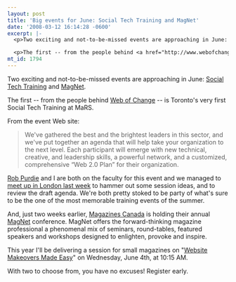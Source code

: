 ```yaml
---
layout: post
title: 'Big events for June: Social Tech Training and MagNet'
date: '2008-03-12 16:14:28 -0600'
excerpt: |-
  <p>Two exciting and not-to-be-missed events are approaching in June: <a href="http://www.marsdd.com/socialtechtraining">Social Tech Training</a> and <a href="http://www.magazinescanada.ca/magnet/english/">MagNet</a>. </p>

  <p>The first -- from the people behind <a href="http://www.webofchange.org">Web of Change</a> -- is Toronto's very first Social Tech Training at MaRS.</p>
mt_id: 1794
---
```

<p>Two exciting and not-to-be-missed events are approaching in June: <a href="http://www.marsdd.com/socialtechtraining">Social Tech Training</a> and <a href="http://www.magazinescanada.ca/magnet/english/">MagNet</a>. </p>

<p>The first -- from the people behind <a href="http://www.webofchange.org">Web of Change</a> -- is Toronto's very first Social Tech Training at MaRS.<!--break--></p>

<p>From the event Web site:</p>

<blockquote>
  <p>We've gathered the best and the brightest leaders in this sector, and we've put together an agenda that will help take your organization to the next level. Each participant will emerge with new technical, creative, and leadership skills, a powerful network, and a customized, comprehensive “Web 2.0 Plan” for their organization.</p>
</blockquote>

<p><a href="http://importantprojects.co.uk/">Rob Purdie</a> and I are both on the faculty for this event and we managed to <a href="http://importantprojects.com/archives/000135.php">meet up in London last week</a> to hammer out some session ideas, and to review the draft agenda. We're both pretty stoked to be party of what's sure to be the one of the most memorable training events of the summer. </p>

<p>And, just two weeks earlier, <a href="">Magazines Canada</a> is holding their annual <a href="http://www.magazinescanada.ca/magnet/english/">MagNet</a> conference. MagNet offers the forward-thinking magazine professional a phenomenal mix of seminars, round-tables, featured speakers and workshops designed to enlighten, provoke and inspire.</p>

<p>This year I'll be delivering a session for small magazines on "<a href="http://www.magazinescanada.ca/magnet/english/session_info.php?id=86&amp;cat=7">Website Makeovers Made Easy</a>" on Wednesday, June 4th, at 10:15 AM. </p>

<p>With two to choose from, you have no excuses! Register early. </p>
